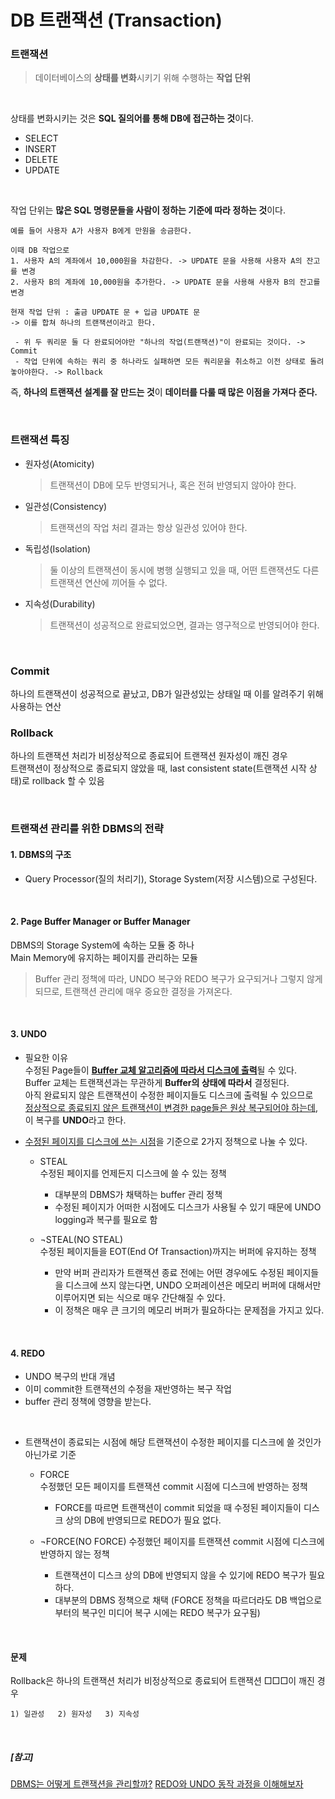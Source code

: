 # DB 트랜잭션 (Transaction)

### 트랜잭션
> 데이터베이스의 **상태를 변화**시키기 위해 수행하는 **작업 단위**

<br>

상태를 변화시키는 것은 **SQL 질의어를 통해 DB에 접근하는 것**이다.

- SELECT
- INSERT
- DELETE
- UPDATE

<br>

작업 단위는 **많은 SQL 명령문들을 사람이 정하는 기준에 따라 정하는 것**이다.

```
예를 들어 사용자 A가 사용자 B에게 만원을 송금한다.  

이때 DB 작업으로  
1. 사용자 A의 계좌에서 10,000원을 차감한다. -> UPDATE 문을 사용해 사용자 A의 잔고를 변경
2. 사용자 B의 계좌에 10,000원을 추가한다. -> UPDATE 문을 사용해 사용자 B의 잔고를 변경

현재 작업 단위 : 출금 UPDATE 문 + 입금 UPDATE 문
-> 이를 합쳐 하나의 트랜잭션이라고 한다.

 - 위 두 쿼리문 둘 다 완료되어야만 "하나의 작업(트랜잭션)"이 완료되는 것이다. -> Commit
 - 작업 단위에 속하는 쿼리 중 하나라도 실패하면 모든 쿼리문을 취소하고 이전 상태로 돌려놓아야한다. -> Rollback
 ```

즉, **하나의 트랜잭션 설계를 잘 만드는 것**이 **데이터를 다룰 때 많은 이점을 가져다 준다.**

<br>

### 트랜잭션 특징

- 원자성(Atomicity)
    > 트랜잭션이 DB에 모두 반영되거나, 혹은 전혀 반영되지 않아야 한다.

- 일관성(Consistency)
    > 트랜잭션의 작업 처리 결과는 항상 일관성 있어야 한다.

- 독립성(Isolation)
    > 둘 이상의 트랜잭션이 동시에 병행 실행되고 있을 때, 어떤 트랜잭션도 다른 트랜잭션 연산에 끼어들 수 없다.

- 지속성(Durability)
    > 트랜잭션이 성공적으로 완료되었으면, 결과는 영구적으로 반영되어야 한다.

<br>

### Commit
하나의 트랜잭션이 성공적으로 끝났고, DB가 일관성있는 상태일 때 이를 알려주기 위해 사용하는 연산

### Rollback
하나의 트랜잭션 처리가 비정상적으로 종료되어 트랜잭션 원자성이 깨진 경우  
트랜잭션이 정상적으로 종료되지 않았을 때, last consistent state(트랜잭션 시작 상태)로 rollback 할 수 있음

<br>

### 트랜잭션 관리를 위한 DBMS의 전략

#### 1. DBMS의 구조

- Query Processor(질의 처리기), Storage System(저장 시스템)으로 구성된다.


<br>

#### 2. Page Buffer Manager or Buffer Manager

DBMS의 Storage System에 속하는 모듈 중 하나  
Main Memory에 유지하는 페이지를 관리하는 모듈

> Buffer 관리 정책에 따라, UNDO 복구와 REDO 복구가 요구되거나 그렇지 않게 되므로, 트랜잭션 관리에 매우 중요한 결정을 가져온다.

<br>

#### 3. UNDO

- 필요한 이유  
수정된 Page들이 <u>**Buffer 교체 알고리즘에 따라서 디스크에 출력**</u>될 수 있다.  
Buffer 교체는 트랜잭션과는 무관하게 **Buffer의 상태에 따라서** 결정된다.  
아직 완료되지 않은 트랜잭션이 수정한 페이지들도 디스크에 출력될 수 있으므로  
<u>정상적으로 종료되지 않은 트랜잭션이 변경한 page들은 원상 복구되어야 하는데</u>, 이 복구를 **UNDO**라고 한다.  

- <u>수정된 페이지를 디스크에 쓰는 시점</u>을 기준으로 2가지 정책으로 나눌 수 있다.

    - STEAL  
    수정된 페이지를 언제든지 디스크에 쓸 수 있는 정책
        - 대부분의 DBMS가 채택하는 buffer 관리 정책
        - 수정된 페이지가 어떠한 시점에도 디스크가 사용될 수 있기 때문에 UNDO logging과 복구를 필요로 함

    - ¬STEAL(NO STEAL)  
    수정된 페이지들을 EOT(End Of Transaction)까지는 버퍼에 유지하는 정책
        - 만약 버퍼 관리자가 트랜잭션 종료 전에는 어떤 경우에도 수정된 페이지들을 디스크에 쓰지 않는다면, UNDO 오퍼레이션은 메모리 버퍼에 대해서만 이루어지면 되는 식으로 매우 간단해질 수 있다.  
        - 이 정책은 매우 큰 크기의 메모리 버퍼가 필요하다는 문제점을 가지고 있다.

<br>

#### 4. REDO

- UNDO 복구의 반대 개념
- 이미 commit한 트랜잭션의 수정을 재반영하는 복구 작업
- buffer 관리 정책에 영향을 받는다.

<br>

- 트랜잭션이 종료되는 시점에 해당 트랜잭션이 수정한 페이지를 디스크에 쓸 것인가 아닌가로 기준

    - FORCE  
    수정했던 모든 페이지를 트랜잭션 commit 시점에 디스크에 반영하는 정책
        - FORCE를 따르면 트랜잭션이 commit 되었을 때 수정된 페이지들이 디스크 상의 DB에 반영되므로 REDO가 필요 없다.

    - ¬FORCE(NO FORCE)
    수정했던 페이지를 트랜잭션 commit 시점에 디스크에 반영하지 않는 정책
        - 트랜잭션이 디스크 상의 DB에 반영되지 않을 수 있기에 REDO 복구가 필요하다.
        - 대부분의 DBMS 정책으로 채택 (FORCE 정책을 따르더라도 DB 백업으로부터의 복구인 미디어 복구 시에는 REDO 복구가 요구됨)

<br>

#### 문제
Rollback은 하나의 트랜잭션 처리가 비정상적으로 종료되어 트랜잭션 □□□이 깨진 경우
    
    1) 일관성   2) 원자성   3) 지속성

<br>

##### [참고]
[DBMS는 어떻게 트랜잭션을 관리할까?](<https://d2.naver.com/helloworld/407507>)
[REDO와 UNDO 동작 과정을 이해해보자](<https://loosie.tistory.com/527>)
